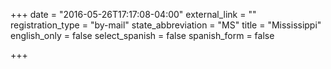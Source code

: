 +++
date = "2016-05-26T17:17:08-04:00"
external_link = ""
registration_type = "by-mail"
state_abbreviation = "MS"
title = "Mississippi"
english_only = false
select_spanish = false
spanish_form = false

+++
